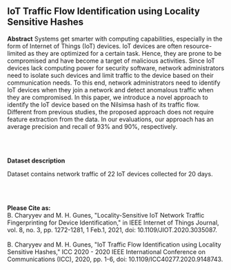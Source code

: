  ## IoT Traffic Flow Identification using Locality Sensitive Hashes


**Abstract** Systems get smarter with computing capabilities,
especially in the form of Internet of Things (IoT) devices. IoT
devices are often resource-limited as they are optimized for a
certain task. Hence, they are prone to be compromised and have
become a target of malicious activities. Since IoT devices lack
computing power for security software, network administrators
need to isolate such devices and limit traffic to the device based on
their communication needs. To this end, network administrators
need to identify IoT devices when they join a network and
detect anomalous traffic when they are compromised. In this
paper, we introduce a novel approach to identify the IoT device
based on the Nilsimsa hash of its traffic flow. Different from
previous studies, the proposed approach does not require feature
extraction from the data. In our evaluations, our approach has
an average precision and recall of 93% and 90%, respectively.




<br/>
<br/>

**Dataset description**

Dataset contains network traffic of 22 IoT devices collected for 20 days.

<br/>
<br/>

**Please Cite as:**
<br/>
B. Charyyev and M. H. Gunes, "Locality-Sensitive IoT Network Traffic Fingerprinting for Device Identification," in IEEE Internet of Things Journal, vol. 8, no. 3, pp. 1272-1281, 1 Feb.1, 2021, doi: 10.1109/JIOT.2020.3035087.
<br/>
<br/>
B. Charyyev and M. H. Gunes, "IoT Traffic Flow Identification using Locality Sensitive Hashes," ICC 2020 - 2020 IEEE International Conference on Communications (ICC), 2020, pp. 1-6, doi: 10.1109/ICC40277.2020.9148743.


